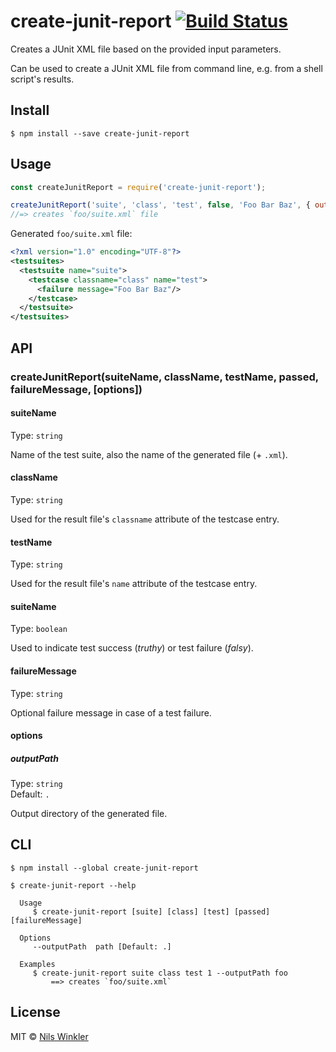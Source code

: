 # create-junit-report [![Build Status](https://travis-ci.org/nwinkler/create-junit-report.svg?branch=master)](https://travis-ci.org/nwinkler/create-junit-report)

Creates a JUnit XML file based on the provided input parameters.

Can be used to create a JUnit XML file from command line, e.g. from a shell script's results.

## Install

```
$ npm install --save create-junit-report
```


## Usage

```js
const createJunitReport = require('create-junit-report');

createJunitReport('suite', 'class', 'test', false, 'Foo Bar Baz', { outputPath: 'foo' });
//=> creates `foo/suite.xml` file
```

Generated `foo/suite.xml` file:

```xml
<?xml version="1.0" encoding="UTF-8"?>
<testsuites>
  <testsuite name="suite">
    <testcase classname="class" name="test">
      <failure message="Foo Bar Baz"/>
    </testcase>
  </testsuite>
</testsuites>
```

## API

### createJunitReport(suiteName, className, testName, passed, failureMessage, [options])

#### suiteName

Type: `string`

Name of the test suite, also the name of the generated file (+ `.xml`).

#### className

Type: `string`

Used for the result file's `classname` attribute of the testcase entry.

#### testName

Type: `string`

Used for the result file's `name` attribute of the testcase entry.

#### suiteName

Type: `boolean`

Used to indicate test success (_truthy_) or test failure (_falsy_).

#### failureMessage

Type: `string`

Optional failure message in case of a test failure.

#### options

##### outputPath

Type: `string`  
Default: `.`

Output directory of the generated file.


## CLI

```
$ npm install --global create-junit-report
```

```
$ create-junit-report --help

  Usage
	 $ create-junit-report [suite] [class] [test] [passed] [failureMessage]

  Options
	 --outputPath  path [Default: .]

  Examples
	 $ create-junit-report suite class test 1 --outputPath foo
		 ==> creates `foo/suite.xml`
```

## License

MIT © [Nils Winkler](https://github.com/nwinkler)
